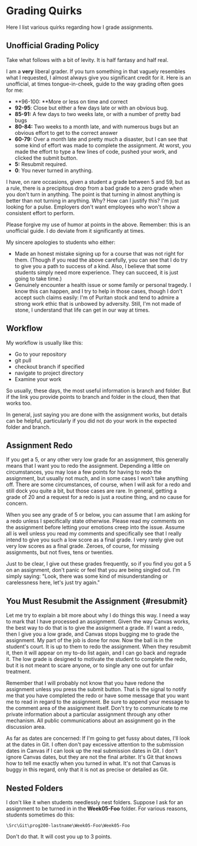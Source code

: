 # Grading Quirks

Here I list various quirks regarding how I grade assignments.

## Unofficial Grading Policy

Take what follows with a bit of levity. It is half fantasy and half real.

I am a **very** liberal grader. If you turn something in that vaguely resembles what I requested, I almost always give you significant credit for it. Here is an unofficial, at times tongue-in-cheek, guide to the way grading often goes for me:

*   **96-100: **More or less on time and correct
*   **92-95**: Close but either a few days late or with an obvious bug.
*   **85-91:** A few days to two weeks late, or with a number of pretty bad bugs
*   **80-84:** Two weeks to a month late, and with numerous bugs but an obvious effort to get to the correct answer
*   **60-79:** Over a month late and pretty much a disaster, but I can see that some kind of effort was made to complete the assignment. At worst, you made the effort to type a few lines of code, pushed your work, and clicked the submit button.
*   **5:** Resubmit required.
*   **0**: You never turned in anything.

I have, on rare occasions, given a student a grade between 5 and 59, but as a rule, there is a precipitous drop from a bad grade to a zero grade when you don't turn in anything. The point is that turning in almost anything is better than not turning in anything. Why? How can I justify this? I'm just looking for a pulse. Employers don't want employees who won't show a consistent effort to perform.

Please forgive my use of humor at points in the above. Remember: this is an unofficial guide. I do deviate from it significantly at times.

My sincere apologies to students who either:

*   Made an honest mistake signing up for a course that was not right for them. (Though if you read the above carefully, you can see that I do try to give you a path to success of a kind. Also, I believe that some students simply need more experience. They can succeed, it is just going to take time.)
*   Genuinely encounter a health issue or some family or personal tragedy. I know this can happen, and I try to help in those cases, though I don't accept such claims easily: I'm of Puritan stock and tend to admire a strong work ethic that is unbowed by adversity. Still, I'm not made of stone, I understand that life can get in our way at times.

## Workflow

My workflow is usually like this:

- Go to your repository
- git pull
- checkout branch if specified
- navigate to project directory
- Examine your work

So usually, these days, the most useful information is branch and folder. But if the link you provide points to branch and folder in the cloud, then that works too.

In general, just saying you are done with the assignment works, but details can be helpful, particularly if you did not do your work in the expected folder and branch.

## Assignment Redo

If you get a 5, or any other very low grade for an assignment, this generally means that I want you to redo the assignment. Depending a little on circumstances, you may lose a few points for having to redo the assignment, but usually not much, and in some cases I won't take anything off. There are some circumstances, of course, when I will ask for a redo and still dock you quite a bit, but those cases are rare. In general, getting a grade of 20 and a request for a redo is just a routine thing, and no cause for concern.

When you see any grade of 5 or below, you can assume that I am asking for a redo unless I specifically state otherwise. Please read my comments  on the assignment before letting your emotions creep into the issue. Assume all is well unless you read my comments and specifically see that I really intend to give you such a low score as a final grade. I very rarely give out very low scores as a final grade. Zeroes, of course, for missing assignments, but not fives, tens or twenties.

Just to be clear, I give out these grades frequently, so if you find you got a 5 on an assignment, don't panic or feel that you are being singled out. I'm simply saying: "Look, there was some kind of misunderstanding or carelessness here, let's just try again."

## You Must Resubmit the Assignment {#resubmit}

Let me try to explain a bit more about why I do things this way. I need a way to mark that I have processed an assignment. Given the way Canvas works, the best way to do that is to give the assignment a grade. If I want a redo, then I give you a low grade, and Canvas stops bugging me to grade the assignment. My part of the job is done for now. Now the ball is in the student's court. It is up to them to redo the assignment. When they resubmit it, then it will appear on my to-do list again, and I can go back and regrade it. The low grade is designed to motivate the student to complete the redo, but it is not meant to scare anyone, or to single any one out for unfair treatment.

Remember that I will probably not know that you have redone the assignment unless you press the submit button. That is the signal to notify me that you have completed the redo or have some message that you want me to read in regard to the assignment. Be sure to append your message to the comment area of the assignment itself. Don't try to communicate to me private information about a particular assignment through any other mechanism. All public communications about an assignment go in the discussion area.

As far as dates are concerned: If I'm going to get fussy about dates, I'll look at the dates in Git. I often don't pay excessive attention to the submission dates in Canvas if I can look up the real submission dates in Git. I don't ignore Canvas dates, but they are not the final arbiter. It's Git that knows how to tell me exactly when you turned in what. It's not that Canvas is buggy in this regard, only that it is not as precise or detailed as Git.


## Nested Folders

I don't like it when students needlessly nest folders. Suppose I ask for an assignment to be turned in in the **Week05-Foo** folder. For various reasons, students sometimes do this:

    \Src\Git\prog200-lastname\Week05-Foo\Week05-Foo

Don't do that. It will cost you up to 3 points.

